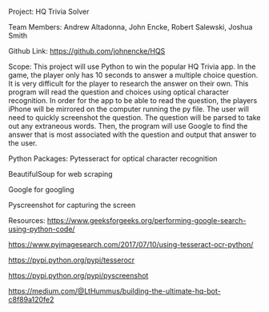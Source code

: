 Project: HQ Trivia Solver

Team Members: Andrew Altadonna, John Encke, Robert Salewski, Joshua Smith

Github Link: https://github.com/johnencke/HQS

Scope:
This project will use Python to win the popular HQ Trivia app. 
In the game, the player only has 10 seconds to answer a multiple choice 
question. It is very difficult for the player to research the answer on 
their own. This program will read the question and choices using optical 
character recognition. In order for the app to be able to read the question, 
the players iPhone will be mirrored on the computer running the py file. 
The user will need to quickly screenshot the question. 
The question will be parsed to take out any extraneous words. 
Then, the program will use Google to find the answer that is most associated 
with the question and output that answer to the user.

Python Packages:
Pytesseract for optical character recognition

BeautifulSoup for web scraping

Google for googling

Pyscreenshot for capturing the screen


Resources:
https://www.geeksforgeeks.org/performing-google-search-using-python-code/

https://www.pyimagesearch.com/2017/07/10/using-tesseract-ocr-python/

https://pypi.python.org/pypi/tesserocr

https://pypi.python.org/pypi/pyscreenshot

https://medium.com/@LtHummus/building-the-ultimate-hq-bot-c8f89a120fe2
